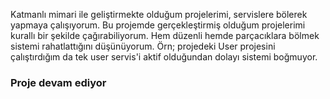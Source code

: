Katmanlı mimari ile geliştirmekte olduğum projelerimi, servislere bölerek yapmaya çalışıyorum. Bu projemde gerçekleştirmiş olduğum projelerimi kurallı bir şekilde çağırabiliyorum. Hem düzenli hemde parçacıklara bölmek sistemi rahatlattığını düşünüyorum. Örn; projedeki User projesini çalıştırdığım da tek user servis'i aktif olduğundan dolayı sistemi boğmuyor.

<h3>Proje devam ediyor</h3>
